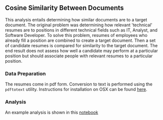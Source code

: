## Cosine Similarity Between Documents

This analysis entails determining how similar documents are to a target document.  The original problem was determining how relevant 'technical' resumes are to positions in different technical fields such as IT, Analyst, and Software Developer.  To solve this problem, resumes of employees who already fill a position are combined to create a target document.  Then a set of candidate resumes is compared for similarity to the target document.  The end result does not assess how well a candidate may perform at a particular position but should associate people with relevant resumes to a particular position.

### Data Preparation

The resumes come in pdf form.  Conversion to text is performed using the `pdftotext` utility.  Instructions for installation on OSX can be found [here](http://macappstore.org/pdftotext/).

### Analysis

An example analysis is shown in this [notebook](https://github.com/blakeboswell/nlp-resume/blob/master/newsgroup_test.ipynb)
